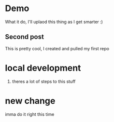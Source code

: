 # Demo

What it do, I'll uplaod this thing as I get smarter :)

## Second post 

This is pretty cool, I created and pulled my first repo

# local development

1. theres a lot of steps to this stuff

# new change 

imma do it right this time
